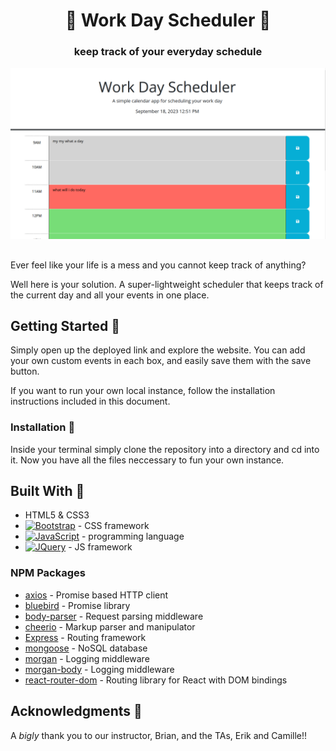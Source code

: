 <h1 align="center">
  📅 Work Day Scheduler 📅

  <h3 align="center">keep track of your everyday schedule</h3>
</h1>

![Website Preview](/assets/workDayScheduler.PNG)

##

Ever feel like your life is a mess and you cannot keep track of anything? 

Well here is your solution. A super-lightweight scheduler that keeps track of the current day and all your events in one place.

## Getting Started 🌲

Simply open up the deployed link and explore the website. You can add your own custom events in each box, and easily save them with the save button. 

If you want to run your own local instance, follow the installation instructions included in this document.

### Installation 📁
Inside your terminal simply clone the repository into a directory and cd into it. Now you have all the files neccessary to fun your own instance.

## Built With 🌱
* HTML5 & CSS3
* [![Bootstrap][Bootstrap.com]][Bootstrap-url] - CSS framework
* [![JavaScript][JavaScript.com]][JavaScript-url] - programming language
* [![JQuery][JQuery.com]][JQuery-url] - JS framework

### NPM Packages
* [axios](https://www.npmjs.com/package/axios) - Promise based HTTP client
* [bluebird](https://www.npmjs.com/package/bluebird) - Promise library
* [body-parser](https://www.npmjs.com/package/body-parser) - Request parsing middleware
* [cheerio](https://www.npmjs.com/package/cheerio) - Markup parser and manipulator
* [Express](https://www.npmjs.com/package/express) - Routing framework
* [mongoose](https://www.npmjs.com/package/mongoose) - NoSQL database
* [morgan](https://www.npmjs.com/package/morgan) - Logging middleware
* [morgan-body](https://www.npmjs.com/package/morgan-body) - Logging middleware
* [react-router-dom](https://www.npmjs.com/package/react-router-dom) - Routing library for React with DOM bindings


## Acknowledgments 🙏
A _bigly_ thank you to our instructor, Brian, and the TAs, Erik and Camille!!

[JQuery.com]: https://img.shields.io/badge/jQuery-0769AD?style=for-the-badge&logo=jquery&logoColor=white
[JQuery-url]: https://jquery.com 

[JavaScript.com]: https://img.shields.io/badge/JavaScript-blue?style=for-the-badge&logo=Javascript
[JavaScript-url]: https://www.javascript.com/

[Bootstrap.com]: https://img.shields.io/badge/bootstrap-blue?style=for-the-badge&logo=Bootstrap&logoColor=white
[Bootstrap-url]: https://getbootstrap.com/


